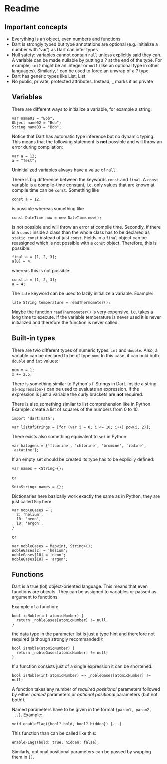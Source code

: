 # Readme

## Important concepts

- Everything is an object, even numbers and functions
- Dart is strongly typed but type annotations are optional (e.g. initialize a number with 'var') as Dart can infer types
- Null safety: variables cannot contain ```null``` unless explicitly said they can. A variable can be made nullable by putting a ? at the end of the type. For example, ```int?``` might be an integer or ```null``` (like an optional type in other languages). Similarly, ! can be used to force an unwrap of a ? type
- Dart has generic types like List<int>, List<Object>
- No public, private, protected attributes. Instead, _ marks it as private

## Variables

There are different ways to initialize a variable, for example a string:

```
var name01 = "Bob";
Object name02 = "Bob";
String name03 = "Bob";
```

Notice that Dart has automatic type inference but no dynamic typing. This means that the following statement is **not** possible and will throw an error during compilation:

```
var a = 12;
a = "Test";
```

Uninitialized variables always have a value of ```null```.

There is big difference between the keywords ```const``` and ```final```. A ```const``` variable is a compile-time constant, i.e. only values that are known at compile time can be ```const```. Something like

```
const a = 12;
```

is possible whereas something like

```
const DateTime now = new DateTime.now();
```

is not possible and will throw an error at compile time. Secondly, if there is a ```const``` inside a class than the whole class has to be declared as ```static const``` instead of just ```const```. Fields in a ```final``` object can be reassigned which is not possible with a ```const``` object. Therefore, this is possible:

```
final a = [1, 2, 3];
a[0] = 4;
```

whereas this is not possible:

```
const a = [1, 2, 3];
a = 4;
```

The ```late``` keyword can be used to lazily initialize a variable. Example:

```
late String temperature = readThermometer();
```
Maybe the function ```readThermometer()``` is very expensive, i.e. takes a long time to execute. If the variable temperature is never used it is never initialized and therefore the function is never called.

## Built-in types

There are two different types of numeric types: ```int``` and ```double```. Also, a variable can be declared to be of type ```num```. In this case, it can hold both ```double``` and ```int``` values:

```
num x = 1;
x += 2.5;
```

There is something similar to Python's f-Strings in Dart. Inside a string ```${<expression>}``` can be used to evaluate an expression. If the expression is just a variable the curly brackets are **not** required.

There is also something similar to list comprehension like in Python. Example: create a list of squares of the numbers from 0 to 10.

```
import 'dart:math';

var listOfStrings = [for (var i = 0; i <= 10; i++) pow(i, 2)];
```

There exists also something equivalent to ```set``` in Python:

```
var halogens = {'fluorine', 'chlorine', 'bromine', 'iodine', 'astatine'};
```

If an empty set should be created its type has to be explicily defined:

```
var names = <String>{};
```
or
```
Set<String> names = {};
```

Dictionaries here basically work exactly the same as in Python, they are just called ```Map``` here.

```
var nobleGases = {
  2: 'helium',
  10: 'neon',
  18: 'argon',
}
```

or

```
var nobleGases = Map<int, String>();
nobleGases[2] = 'helium';
nobleGases[10] = 'neon';
nobleGases[18] = 'argon';
```

## Functions
Dart is a true (lol) object-oriented language. This means that even functions are objects. They can be assigned to variables or passed as argument to functions.

Example of a function:

```
bool isNoble(int atomicNumber) {
  return _nobleGases[atomicNumber] != null;
}
```

the data type in the parameter list is just a type hint and therefore not required (although strongly recommanded!):

```
bool isNoble(atomicNumber) {
  return _nobleGases[atomicNumber] != null;
}
```

If a function consists just of a single expression it can be shortened:

```
bool isNoble(int atomicNumber) => _nobleGases[atomicNumber] != null;
```

A function takes any number of *required positional* parameters followed by either *named* parameters or *optional positional* parameters (but not both!).

Named parameters have to be given in the format ```{param1, param2, ...}```. Example:

```
void enableFlag({bool? bold, bool? hidden}) {...}
```
This function than can be called like this:

```
enableFLags(bold: true, hidden: false);
```

Similarly, optional positional parameters can be passed by wapping them in ```[]```. 
